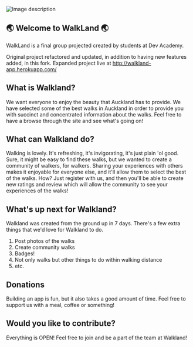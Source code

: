 ![Image description](https://github.com/harakeke-2020/WalkLand/blob/dev/server/public/images/mainlogo.png?raw=true)

## 🌏 Welcome to WalkLand 🌏


WalkLand is a final group projected created by students at Dev Academy.

Original project refactored and updated, in addition to having new features added,
in this fork.
Expanded project live at http://walkland-app.herokuapp.com/


## What is Walkland?
We want everyone to enjoy the beauty that Auckland has to provide.
We have selected some of the best walks in Auckland in order to provide you with succinct and concentrated information about the walks.
Feel free to have a browse through the site and see what's going on!


## What can Walkland do?
Walking is lovely. It's refreshing, it's invigorating, it's just plain 'ol good.
Sure, it might be easy to find these walks, but we wanted to create a community of walkers, for walkers.
Sharing your experiences with others makes it enjoyable for everyone else, and it'll allow them to select the best of the walks.
How? Just register with us, and then you'll be able to create new ratings and review which will allow the community to see your experiences of the walks!


## What's up next for Walkland?
Walkland was created from the ground up in 7 days. There's a few extra things that we'd love for Walkland to do.
1. Post photos of the walks
2. Create community walks
3. Badges!
4. Not only walks but other things to do within walking distance
5. etc.


## Donations
Building an app is fun, but it also takes a good amount of time. Feel free to support us with a meal, coffee or something!


## Would you like to contribute?
Everything is OPEN! Feel free to join and be a part of the team at Walkland!

